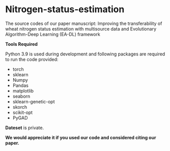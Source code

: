 # Nitrogen-status-estimation
The source codes of our paper manuscript: Improving the transferability of wheat nitrogen status estimation with multisource data and Evolutionary Algorithm-Deep Learning (EA-DL) framework

**Tools Required**

Python 3.9 is used during development and following packages are required to run the code provided:

- torch
- sklearn
- Numpy
- Pandas
- matplotlib
- seaborn
- sklearn-genetic-opt
- skorch
- scikit-opt
- PyGAD

**Dateset**
is private.

**We would appreciate it if you used our code and considered citing our paper.**
